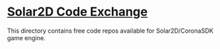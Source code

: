 # [Solar2D Code Exchange](https://code.solar2d.com/)

This directory contains free code repos available for Solar2D/CoronaSDK game engine.

